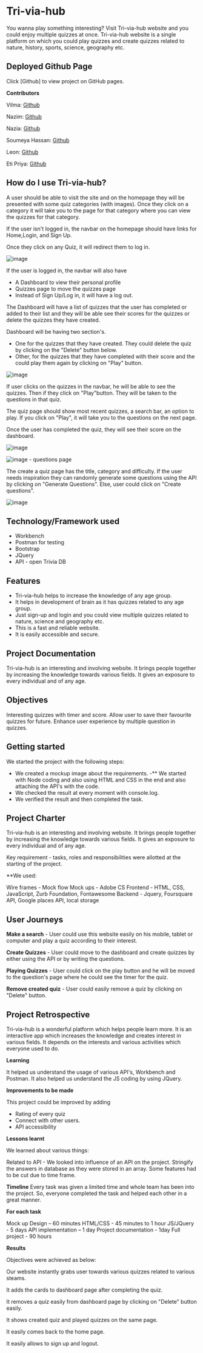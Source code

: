 # Tri-via-hub

You wanna play something interesting? Visit Tri-via-hub website and you could enjoy multiple quizzes at once. Tri-via-hub website is a single platform on which you could play quizzes and create quizzes related to nature, history, sports, science, geography etc.

## Deployed Github Page

Click [Github] to view project on GitHub pages.

**Contributors**

Vilma: [Github](https://github.com/vilmaq)

Nazim: [Github](https://github.com/MRasheed1991)

Nazia: [Github](https://github.com/Nrasool21)

Soumeya Hassan: [Github](https://github.com/SoumeyaH)

Leon: [Github](https://github.com/Leon3005)

Eti Priya: [Github](https://github.com/Etipriya)

## How do I use Tri-via-hub?

A user should be able to visit the site and on the homepage they will be presented with some quiz categories (with images). Once they click on a category it will take you to the page for that category where you can view the quizzes for that category.

If the user isn't logged in, the navbar on the homepage should have links for Home,Login, and Sign Up.

Once they click on any Quiz, it will redirect them to log in.

![image](./public/assets/images/home.png)

If the user is logged in, the navbar will also have

- A Dashboard to view their personal profile
- Quizzes page to move the quizzes page
- Instead of Sign Up/Log in, it will have a log out.

The Dashboard will have a list of quizzes that the user has completed or added to their list and they will be able see their scores for the quizzes or delete the quizzes they have created.

Dashboard will be having two section's.

- One for the quizzes that they have created. They could delete the quiz by clicking on the "Delete" button below.
- Other, for the quizzes that they have completed with their score and the could play them again by clicking on "Play" button.

![image](./public/assets/images/dashboard.png)

If user clicks on the quizzes in the navbar, he will be able to see the quizzes. Then if they click on "Play"button. They will be taken to the questions in that quiz.

The quiz page should show most recent quizzes, a search bar, an option to play. If you click on "Play", it will take you to the questions on the next page.

Once the user has completed the quiz, they will see their score on the dashboard.

![image](./public/assets/images/quizzes.png)

![image](./images/delete_tags1.png) - questions page

The create a quiz page has the title, category and difficulty. If the user needs inspiration they can randomly generate some questions using the API by clicking on "Generate Questions". Else, user could click on "Create questions".

![image](./public/assets/images/create-quiz.png)

## Technology/Framework used

- Workbench
- Postman for testing
- Bootstrap
- JQuery
- API - open Trivia DB

## Features

- Tri-via-hub helps to increase the knowledge of any age group.
- It helps in development of brain as it has quizzes related to any age group.
- Just sign-up and login and you could view multiple quizzes related to nature, science and geography etc.
- This is a fast and reliable website.
- It is easily accessible and secure.

## Project Documentation

Tri-via-hub is an interesting and involving website. It brings people together by increasing the knowledge towards various fields. It gives an exposure to every individual and of any age.

## Objectives

Interesting quizzes with timer and score.
Allow user to save their favourite quizzes for future.
Enhance user experience by multiple question in quizzes.

## Getting started

We started the project with the following steps:

- We created a mockup image about the requirements.
  -\*\* We started with Node coding and also using HTML and CSS in the end and also attaching the API's with the code.
- We checked the result at every moment with console.log.
- We verified the result and then completed the task.

## Project Charter

Tri-via-hub is an interesting and involving website. It brings people together by increasing the knowledge towards various fields. It gives an exposure to every individual and of any age.

Key requirement - tasks, roles and responsibilities were allotted at the starting of the project.

\*\*We used:

Wire frames - Mock flow
Mock ups - Adobe CS
Frontend - HTML, CSS, JavaScript, Zurb Foundation, Fontawesome
Backend - Jquery, Foursquare API, Google places API, local storage

## User Journeys

**Make a search** - User could use this website easily on his mobile, tablet or computer and play a quiz according to their interest.

**Create Quizzes** - User could move to the dashboard and create quizzes by either using the API or by writing the questions.

**Playing Quizzes** - User could click on the play button and he will be moved to the question's page where he could see the timer for the quiz.

**Remove created quiz** - User could easily remove a quiz by clicking on "Delete" button.

## Project Retrospective

Tri-via-hub is a wonderful platform which helps people learn more.
It is an interactive app which increases the knowledge and creates interest in various fields.
It depends on the interests and various activities which everyone used to do.

**Learning**

It helped us understand the usage of various API's, Workbench and Postman.
It also helped us understand the JS coding by using JQuery.

**Improvements to be made**

This project could be improved by adding

- Rating of every quiz
- Connect with other users.
- API accessibility

**Lessons learnt**

We learned about various things:

Related to API - We looked into influence of an API on the project.
Stringify the answers in database as they were stored in an array.
Some features had to be cut due to time frame.

**Timeline**
Every task was given a limited time and whole team has been into the project. So, everyone completed the task and helped each other in a great manner.

**For each task**

Mock up Design – 60 minutes
HTML/CSS - 45 minutes to 1 hour
JS/JQuery - 5 days
API implementation – 1 day
Project documentation - 1day
Full project - 90 hours

**Results**

Objectives were achieved as below:

Our website instantly grabs user towards various quizzes related to various steams.

It adds the cards to dashboard page after completing the quiz.

It removes a quiz easily from dashboard page by clicking on "Delete" button easily.

It shows created quiz and played quizzes on the same page.

It easily comes back to the home page.

It easily allows to sign up and logout.
